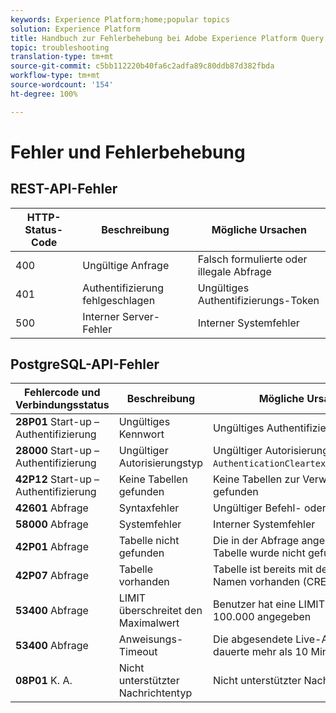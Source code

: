 ```yaml
---
keywords: Experience Platform;home;popular topics
solution: Experience Platform
title: Handbuch zur Fehlerbehebung bei Adobe Experience Platform Query Service
topic: troubleshooting
translation-type: tm+mt
source-git-commit: c5bb112220b40fa6c2adfa89c80ddb87d382fbda
workflow-type: tm+mt
source-wordcount: '154'
ht-degree: 100%

---
```



# Fehler und Fehlerbehebung

## REST-API-Fehler

| HTTP-Status-Code | Beschreibung | Mögliche Ursachen |
| ---------------- | ----------- | --------------- |
| 400 | Ungültige Anfrage | Falsch formulierte oder illegale Abfrage |
| 401 | Authentifizierung fehlgeschlagen | Ungültiges Authentifizierungs-Token |
| 500 | Interner Server-Fehler | Interner Systemfehler |

## PostgreSQL-API-Fehler

| Fehlercode und Verbindungsstatus | Beschreibung | Mögliche Ursache |
| ------------------------------- | ----------- | -------------- |
| **28P01** Start-up – Authentifizierung | Ungültiges Kennwort | Ungültiges Authentifizierungs-Token |
| **28000** Start-up – Authentifizierung | Ungültiger Autorisierungstyp | Ungültiger Autorisierungstyp. Muss `AuthenticationCleartextPassword`sein. |
| **42P12** Start-up – Authentifizierung | Keine Tabellen gefunden | Keine Tabellen zur Verwendung gefunden |
| **42601** Abfrage | Syntaxfehler | Ungültiger Befehl- oder Syntaxfehler |
| **58000** Abfrage | Systemfehler | Interner Systemfehler |
| **42P01** Abfrage | Tabelle nicht gefunden | Die in der Abfrage angegebene Tabelle wurde nicht gefunden |
| **42P07** Abfrage | Tabelle vorhanden | Tabelle ist bereits mit demselben Namen vorhanden (CREATE TABLE) |
| **53400** Abfrage | LIMIT überschreitet den Maximalwert | Benutzer hat eine LIMIT-Klausel über 100.000 angegeben |
| **53400** Abfrage | Anweisungs-Timeout | Die abgesendete Live-Anweisung dauerte mehr als 10 Minuten |
| **08P01** K. A. | Nicht unterstützter Nachrichtentyp | Nicht unterstützter Nachrichtentyp |

